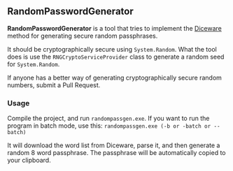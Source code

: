 ## RandomPasswordGenerator
**RandomPasswordGenerator** is a tool that tries to implement the [Diceware](http://world.std.com/~reinhold/diceware.html) method for generating secure random passphrases.

It should be cryptographically secure using `System.Random`. What the tool does is use the `RNGCryptoServiceProvider` class to generate a random seed for `System.Random`.

If anyone has a better way of generating cryptographically secure random numbers, submit a Pull Request.


### Usage

Compile the project, and run `randompassgen.exe`. If you want to run the program in batch mode, use this:
`randompassgen.exe (-b or -batch or --batch)`

It will download the word list from Diceware, parse it, and then generate a random 8 word passphrase. The passphrase will be automatically copied to your clipboard.
